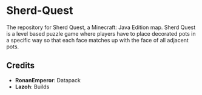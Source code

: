 # Sherd-Quest
The repository for Sherd Quest, a Minecraft: Java Edition map. Sherd Quest is a level based puzzle game where players have to place decorated pots in a specific way so that each face matches up with the face of all adjacent pots.

## Credits
- **RonanEmperor**: Datapack
- **Lazoh**: Builds

